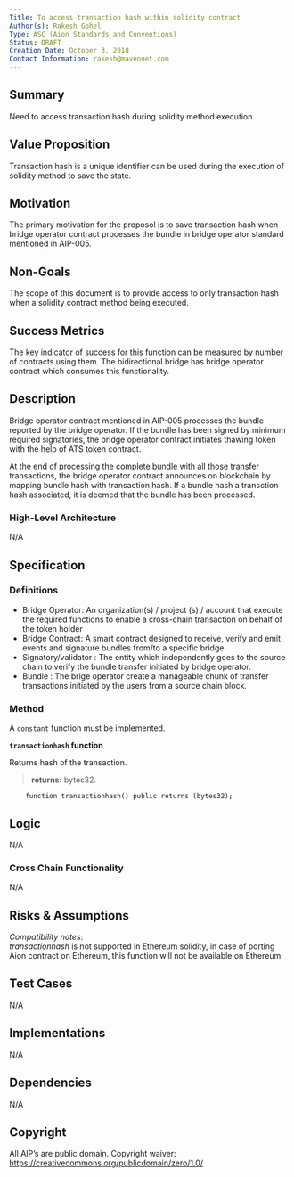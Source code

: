 ```yaml
---
Title: To access transaction hash within solidity contract 
Author(s): Rakesh Gohel
Type: ASC (Aion Standards and Conventions)
Status: DRAFT
Creation Date: October 3, 2018
Contact Information: rakesh@mavennet.com
---
```


## Summary

Need to access transaction hash during solidity method execution.

## Value Proposition

Transaction hash is a unique identifier can be used during the execution of solidity method to save the state.

## Motivation

The primary motivation for the proposol is to save transaction hash when bridge operator contract processes the bundle in bridge operator standard mentioned in AIP-005. 

## Non-Goals

The scope of this document is to provide access to only transaction hash when a solidity contract method being executed. 

## Success Metrics

The key indicator of success for this function can be measured by number of contracts using them. The bidirectional bridge has bridge operator contract which consumes this functionality.

## Description

Bridge operator contract mentioned in AIP-005 processes the bundle reported by the bridge operator. If the bundle has been signed by minimum required signatories, the bridge operator contract initiates thawing token with the help of ATS token contract.

At the end of processing the complete bundle with all those transfer transactions, the bridge operator contract announces on blockchain by mapping bundle hash with transaction hash. If a bundle hash a transction hash associated, it is deemed that the bundle has been processed.

### High-Level Architecture
N/A

## Specification

### Definitions

- Bridge Operator: An organization(s) / project (s) / account that execute the required functions to enable a cross-chain transaction on behalf of the token holder
- Bridge Contract: A smart contract designed to receive, verify and emit events and signature bundles from/to a specific bridge
- Signatory/validator : The entity which independently goes to the source chain to verify the bundle transfer initiated by bridge operator. 
- Bundle : The brige operator create a manageable chunk of transfer transactions initiated by the users from a source chain block. 

### Method

A `constant` function must be implemented.

**`transactionhash` function**

Returns hash of the transaction.

> **returns:** bytes32.

``` solidity
    function transactionhash() public returns (bytes32);
```


## Logic

N/A

### Cross Chain Functionality

N/A

## Risks & Assumptions

*Compatibility notes*:  
*transactionhash* is not supported in Ethereum solidity, in case of porting Aion contract on Ethereum, this function will not be available on Ethereum.

## Test Cases

N/A

## Implementations

N/A

## Dependencies

N/A

## Copyright

All AIP’s are public domain. Copyright waiver: https://creativecommons.org/publicdomain/zero/1.0/
